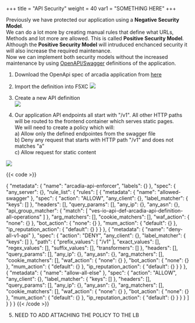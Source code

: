 +++
title = "API Security"
weight = 40
var1 = "SOMETHING HERE"
+++

Previously we have protected our application using a **Negative Security Model**.  
We can do a lot more by creating manual rules that define what URLs, Methods and lot more are allowed. This is called **Positive Security Model**.  
Although the **Positive Security Model** will intruduced enchanced security it will also increase the required maintenance.  
Now we can implement both security models without the increased maintenance by using  [OpenAPI/Swagger](https://swagger.io/docs/specification/about/) definitions of the application.


1. Download the OpenApi spec of arcadia application from [here](/files/arcadia_swagger.json)

2. Import the definition into F5XC
![](/images/5/Slide4.PNG)

3. Create a new API definition  
![](/images/5/Slide5.PNG)

4. Our application API endpoints all start with "/v1". All other HTTP paths will be routed to the frontend container which serves static pages.  
We will need to create a policy which will:  
a) Allow only the defined endpointes from the swagger file  
b) Deny any request that starts with HTTP path "/v1" and does not matches "a"  
c) Allow request for static content  

![](/images/5/Slide6.PNG)

{{< code >}}

{
  "metadata": {
    "name": "arcadia-api-enforcer",
    "labels": {}
  },
  "spec": {
    "any_server": {},
    "rule_list": {
      "rules": [
        {
          "metadata": {
            "name": "allowed-swagger"
          },
          "spec": {
            "action": "ALLOW",
            "any_client": {},
            "label_matcher": {
              "keys": []
            },
            "headers": [],
            "query_params": [],
            "any_ip": {},
            "any_asn": {},
            "api_group_matcher": {
              "match": [
                "ves-io-api-def-arcadia-api-definition-all-operations"
              ]
            },
            "arg_matchers": [],
            "cookie_matchers": [],
            "waf_action": {
              "none": {}
            },
            "bot_action": {
              "none": {}
            },
            "mum_action": {
              "default": {}
            },
            "ip_reputation_action": {
              "default": {}
            }
          }
        },
        {
          "metadata": {
            "name": "deny-all-v1-api"
          },
          "spec": {
            "action": "DENY",
            "any_client": {},
            "label_matcher": {
              "keys": []
            },
            "path": {
              "prefix_values": [
                "/v1"
              ],
              "exact_values": [],
              "regex_values": [],
              "suffix_values": [],
              "transformers": []
            },
            "headers": [],
            "query_params": [],
            "any_ip": {},
            "any_asn": {},
            "arg_matchers": [],
            "cookie_matchers": [],
            "waf_action": {
              "none": {}
            },
            "bot_action": {
              "none": {}
            },
            "mum_action": {
              "default": {}
            },
            "ip_reputation_action": {
              "default": {}
            }
          }
        },
        {
          "metadata": {
            "name": "allow-all-else"
          },
          "spec": {
            "action": "ALLOW",
            "any_client": {},
            "label_matcher": {
              "keys": []
            },
            "headers": [],
            "query_params": [],
            "any_ip": {},
            "any_asn": {},
            "arg_matchers": [],
            "cookie_matchers": [],
            "waf_action": {
              "none": {}
            },
            "bot_action": {
              "none": {}
            },
            "mum_action": {
              "default": {}
            },
            "ip_reputation_action": {
              "default": {}
            }
          }
        }
      ]
    }
  }
}
{{< /code >}}

5. NEED TO ADD ATTACHING THE POLICY TO THE LB